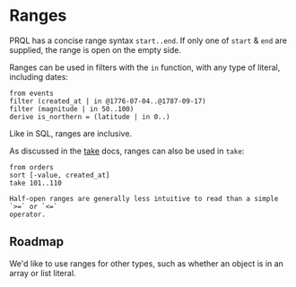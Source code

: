 # Ranges

PRQL has a concise range syntax `start..end`. If only one of `start` & `end` are
supplied, the range is open on the empty side.

Ranges can be used in filters with the `in` function, with any type of literal,
including dates:

```prql
from events
filter (created_at | in @1776-07-04..@1787-09-17)
filter (magnitude | in 50..100)
derive is_northern = (latitude | in 0..)
```

Like in SQL, ranges are inclusive.

As discussed in the [take](../transforms/take.md) docs, ranges can also be used
in `take`:

```prql
from orders
sort [-value, created_at]
take 101..110
```

```admonish note
Half-open ranges are generally less intuitive to read than a simple `>=` or `<=`
operator.
```

## Roadmap

We'd like to use ranges for other types, such as whether an object is in an
array or list literal.
